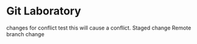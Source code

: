 # Git Laboratory
changes for conflict
test this will cause a conflict.
Staged change
Remote branch change

